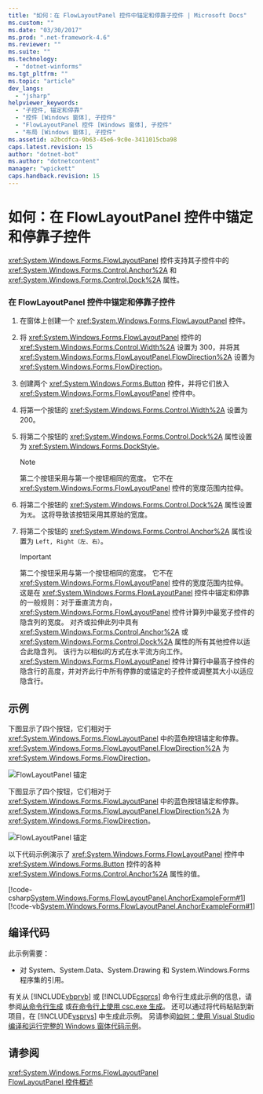 ```yaml
---
title: "如何：在 FlowLayoutPanel 控件中锚定和停靠子控件 | Microsoft Docs"
ms.custom: ""
ms.date: "03/30/2017"
ms.prod: ".net-framework-4.6"
ms.reviewer: ""
ms.suite: ""
ms.technology: 
  - "dotnet-winforms"
ms.tgt_pltfrm: ""
ms.topic: "article"
dev_langs: 
  - "jsharp"
helpviewer_keywords: 
  - "子控件, 锚定和停靠"
  - "控件 [Windows 窗体], 子控件"
  - "FlowLayoutPanel 控件 [Windows 窗体], 子控件"
  - "布局 [Windows 窗体], 子控件"
ms.assetid: a2bcdfca-9b63-45e6-9c0e-3411015cba98
caps.latest.revision: 15
author: "dotnet-bot"
ms.author: "dotnetcontent"
manager: "wpickett"
caps.handback.revision: 15
---
```

# 如何：在 FlowLayoutPanel 控件中锚定和停靠子控件
<xref:System.Windows.Forms.FlowLayoutPanel> 控件支持其子控件中的 <xref:System.Windows.Forms.Control.Anchor%2A> 和 <xref:System.Windows.Forms.Control.Dock%2A> 属性。  
  
### 在 FlowLayoutPanel 控件中锚定和停靠子控件  
  
1.  在窗体上创建一个 <xref:System.Windows.Forms.FlowLayoutPanel> 控件。  
  
2.  将 <xref:System.Windows.Forms.FlowLayoutPanel> 控件的 <xref:System.Windows.Forms.Control.Width%2A> 设置为 300，并将其 <xref:System.Windows.Forms.FlowLayoutPanel.FlowDirection%2A> 设置为 <xref:System.Windows.Forms.FlowDirection>。  
  
3.  创建两个 <xref:System.Windows.Forms.Button> 控件，并将它们放入 <xref:System.Windows.Forms.FlowLayoutPanel> 控件中。  
  
4.  将第一个按钮的 <xref:System.Windows.Forms.Control.Width%2A> 设置为 200。  
  
5.  将第二个按钮的 <xref:System.Windows.Forms.Control.Dock%2A> 属性设置为 <xref:System.Windows.Forms.DockStyle>。  
  
    > [!NOTE]
    >  第二个按钮采用与第一个按钮相同的宽度。  它不在 <xref:System.Windows.Forms.FlowLayoutPanel> 控件的宽度范围内拉伸。  
  
6.  将第二个按钮的 <xref:System.Windows.Forms.Control.Dock%2A> 属性设置为`无`。  这将导致该按钮采用其原始的宽度。  
  
7.  将第二个按钮的 <xref:System.Windows.Forms.Control.Anchor%2A> 属性设置为 `Left, Right（左、右）`。  
  
    > [!IMPORTANT]
    >  第二个按钮采用与第一个按钮相同的宽度。  它不在 <xref:System.Windows.Forms.FlowLayoutPanel> 控件的宽度范围内拉伸。  这是在 <xref:System.Windows.Forms.FlowLayoutPanel> 控件中锚定和停靠的一般规则：对于垂直流方向，<xref:System.Windows.Forms.FlowLayoutPanel> 控件计算列中最宽子控件的隐含列的宽度。  对齐或拉伸此列中具有 <xref:System.Windows.Forms.Control.Anchor%2A> 或 <xref:System.Windows.Forms.Control.Dock%2A> 属性的所有其他控件以适合此隐含列。  该行为以相似的方式在水平流方向工作。  <xref:System.Windows.Forms.FlowLayoutPanel> 控件计算行中最高子控件的隐含行的高度，并对齐此行中所有停靠的或锚定的子控件或调整其大小以适应隐含行。  
  
## 示例  
 下图显示了四个按钮，它们相对于 <xref:System.Windows.Forms.FlowLayoutPanel> 中的蓝色按钮锚定和停靠。  <xref:System.Windows.Forms.FlowLayoutPanel.FlowDirection%2A> 为 <xref:System.Windows.Forms.FlowDirection>。  
  
 ![FlowLayoutPanel 锚定](../../../../docs/framework/winforms/controls/media/net-flpanchorexp.png "NET\_FLPanchorExp")  
  
 下图显示了四个按钮，它们相对于 <xref:System.Windows.Forms.FlowLayoutPanel> 中的蓝色按钮锚定和停靠。  <xref:System.Windows.Forms.FlowLayoutPanel.FlowDirection%2A> 为 <xref:System.Windows.Forms.FlowDirection>。  
  
 ![FlowLayoutPanel 锚定](../../../../docs/framework/winforms/controls/media/vs-flpanchor2.png "VS\_FLPanchor2")  
  
 以下代码示例演示了 <xref:System.Windows.Forms.FlowLayoutPanel> 控件中 <xref:System.Windows.Forms.Button> 控件的各种 <xref:System.Windows.Forms.Control.Anchor%2A> 属性的值。  
  
 [!code-csharp[System.Windows.Forms.FlowLayoutPanel.AnchorExampleForm#1](../../../../samples/snippets/csharp/VS_Snippets_Winforms/System.Windows.Forms.FlowLayoutPanel.AnchorExampleForm/CS/FlpAnchorExampleForm.cs#1)]
 [!code-vb[System.Windows.Forms.FlowLayoutPanel.AnchorExampleForm#1](../../../../samples/snippets/visualbasic/VS_Snippets_Winforms/System.Windows.Forms.FlowLayoutPanel.AnchorExampleForm/VB/FlpAnchorExampleForm.vb#1)]  
  
## 编译代码  
 此示例需要：  
  
-   对 System、System.Data、System.Drawing 和 System.Windows.Forms 程序集的引用。  
  
 有关从 [!INCLUDE[vbprvb](../../../../includes/vbprvb-md.md)] 或 [!INCLUDE[csprcs](../../../../includes/csprcs-md.md)] 命令行生成此示例的信息，请参阅[从命令行生成](../Topic/Building%20from%20the%20Command%20Line%20\(Visual%20Basic\).md) 或[在命令行上使用 csc.exe 生成](../../../../ocs/csharp/language-reference/compiler-options/command-line-building-with-csc-exe.md)。  还可以通过将代码粘贴到新项目，在 [!INCLUDE[vsprvs](../../../../includes/vsprvs-md.md)] 中生成此示例。  另请参阅[如何：使用 Visual Studio 编译和运行完整的 Windows 窗体代码示例](http://msdn.microsoft.com/library/Bb129228\(v=vs.110\))。  
  
## 请参阅  
 <xref:System.Windows.Forms.FlowLayoutPanel>   
 [FlowLayoutPanel 控件概述](../../../../docs/framework/winforms/controls/flowlayoutpanel-control-overview.md)